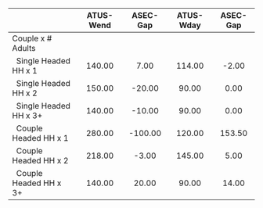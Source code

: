 
|                      |    ATUS-Wend |     ASEC-Gap |    ATUS-Wday |     ASEC-Gap |
| -------------------- | :----------: | :----------: | :----------: | :----------: |
| Couple x # Adults    |              |              |              |              |
| &nbsp;&nbsp;Single Headed HH x 1 |       140.00 |         7.00 |       114.00 |        -2.00 |
| &nbsp;&nbsp;Single Headed HH x 2 |       150.00 |       -20.00 |        90.00 |         0.00 |
| &nbsp;&nbsp;Single Headed HH x 3+ |       140.00 |       -10.00 |        90.00 |         0.00 |
| &nbsp;&nbsp;Couple Headed HH x 1 |       280.00 |      -100.00 |       120.00 |       153.50 |
| &nbsp;&nbsp;Couple Headed HH x 2 |       218.00 |        -3.00 |       145.00 |         5.00 |
| &nbsp;&nbsp;Couple Headed HH x 3+ |       140.00 |        20.00 |        90.00 |        14.00 |


